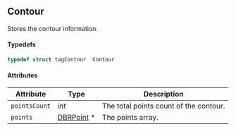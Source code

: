## Contour
Stores the contour information.

#### Typedefs

```cpp
typedef struct tagContour  Contour
```  

#### Attributes
  
| Attribute | Type | Description |
|---------- | ---- | ----------- |
| `pointsCount` |  *int* | The total points count of the contour. |
| `points` | [DBRPoint](DBRPoint.md) \* | The points array. |

